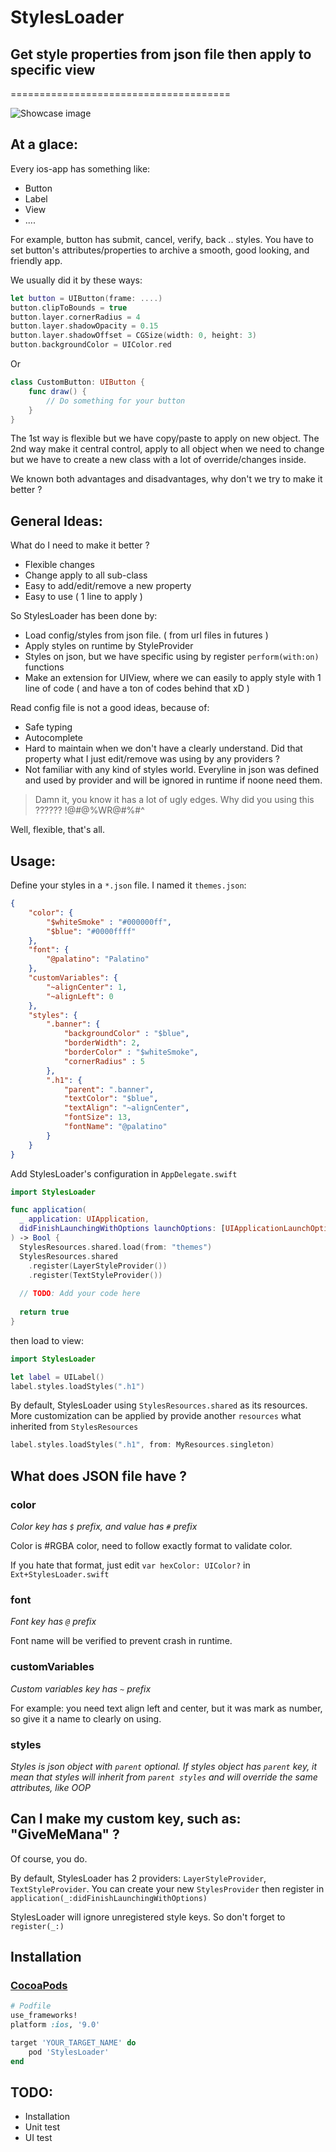 # StylesLoader
## Get style properties from json file then apply to specific view
======================================

![Showcase image](/Showcase.png)

## At a glace:

Every ios-app has something like:

 - Button
 - Label
 - View
 - ....
 
For example, button has submit, cancel, verify, back .. styles. You have to set button's attributes/properties to archive a smooth, good looking, and friendly app.

We usually did it by these ways:

```swift
let button = UIButton(frame: ....)
button.clipToBounds = true
button.layer.cornerRadius = 4
button.layer.shadowOpacity = 0.15
button.layer.shadowOffset = CGSize(width: 0, height: 3)
button.backgroundColor = UIColor.red 
```

Or 

```swift
class CustomButton: UIButton {
    func draw() {
        // Do something for your button
    }
}
```

The 1st way is flexible but we have copy/paste to apply on new object. The 2nd way make it central control, apply to all object when we need to change but we have to create a new class with a lot of override/changes inside.

We known both advantages and disadvantages, why don't we try to make it better ?

## General Ideas:

What do I need to make it better ?

- Flexible changes
- Change apply to all sub-class
- Easy to add/edit/remove a new property
- Easy to use ( 1 line to apply )

So StylesLoader has been done by:
- Load config/styles from json file. ( from url files in futures )
- Apply styles on runtime by StyleProvider
- Styles on json, but we have specific using by register ```perform(with:on)``` functions
- Make an extension for UIView, where we can easily to apply style with 1 line of code ( and have a ton of codes behind that xD )

Read config file is not a good ideas, because of:
- Safe typing 
- Autocomplete
- Hard to maintain when we don't have a clearly understand. Did that property what I just edit/remove was using by any providers ?
- Not familiar with any kind of styles world. Everyline in json was defined and used by provider and will be ignored in runtime if noone need them.

> Damn it, you know it has a lot of ugly edges. Why did you using this ?????? !@#$@$%WR@#%#^

Well, flexible, that's all.

## Usage:

Define your styles in a `*.json` file. I named it `themes.json`:
```json
{
    "color": {
        "$whiteSmoke" : "#000000ff",
        "$blue": "#0000ffff"
    },
    "font": {
        "@palatino": "Palatino"
    },
    "customVariables": {
        "~alignCenter": 1,
        "~alignLeft": 0
    },
    "styles": {
        ".banner": {
            "backgroundColor" : "$blue",
            "borderWidth": 2,
            "borderColor" : "$whiteSmoke",
            "cornerRadius" : 5
        },
        ".h1": {
            "parent": ".banner",
            "textColor": "$blue",
            "textAlign": "~alignCenter",
            "fontSize": 13,
            "fontName": "@palatino"
        }
    }
}
```

Add StylesLoader's configuration in ```AppDelegate.swift```

```swift
import StylesLoader

func application(
  _ application: UIApplication, 
  didFinishLaunchingWithOptions launchOptions: [UIApplicationLaunchOptionsKey: Any]?
) -> Bool {
  StylesResources.shared.load(from: "themes")
  StylesResources.shared
    .register(LayerStyleProvider())
    .register(TextStyleProvider())
    
  // TODO: Add your code here
  
  return true
}

```

then load to view:

```swift
import StylesLoader

let label = UILabel()
label.styles.loadStyles(".h1")
```

By default, StylesLoader using `StylesResources.shared` as its resources. More customization can be applied by provide another `resources` what inherited from `StylesResources`

```swift
label.styles.loadStyles(".h1", from: MyResources.singleton)
```

## What does JSON file have ?

### color
*Color key has `$` prefix, and value has `#` prefix*

Color is #RGBA color, need to follow exactly format to validate color.

If you hate that format, just edit `var hexColor: UIColor?` in `Ext+StylesLoader.swift`

### font

*Font key has `@` prefix*

Font name will be verified to prevent crash in runtime.

### customVariables

*Custom variables key has `~` prefix*

For example: you need text align left and center, but it was mark as number, so give it a name to clearly on using.

### styles
*Styles is json object with `parent` optional. If styles object has `parent` key, it mean that styles will inherit from `parent styles` and will override the same attributes, like OOP*

## Can I make my custom key, such as: "GiveMeMana" ?
Of course, you do. 

By default, StylesLoader has 2 providers: `LayerStyleProvider`, `TextStyleProvider`. You can create your new `StylesProvider` then register in `application(_:didFinishLaunchingWithOptions)`

StylesLoader will ignore unregistered style keys. So don't forget to `register(_:)`

## Installation

### [CocoaPods](https://guides.cocoapods.org/using/using-cocoapods.html)


```ruby
# Podfile
use_frameworks!
platform :ios, '9.0'

target 'YOUR_TARGET_NAME' do
    pod 'StylesLoader'
end
```

## TODO:
- Installation
- Unit test
- UI test


